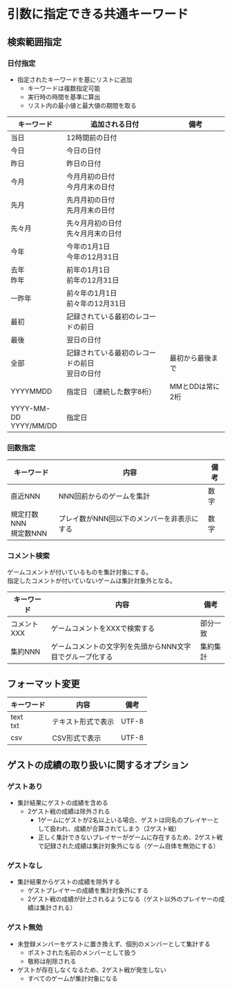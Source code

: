 # 引数に指定できる共通キーワード

## 検索範囲指定

### 日付指定
- 指定されたキーワードを基にリストに追加
  - キーワードは複数指定可能
  - 実行時の時間を基準に算出
  - リスト内の最小値と最大値の期間を取る

|         キーワード         |                   追加される日付                   |       備考       |
| -------------------------- | -------------------------------------------------- | ---------------- |
| 当日                       | 12時間前の日付                                     |                  |
| 今日                       | 今日の日付                                         |                  |
| 昨日                       | 昨日の日付                                         |                  |
| 今月                       | 今月月初の日付<br />今月月末の日付                 |                  |
| 先月                       | 先月月初の日付<br />先月月末の日付                 |                  |
| 先々月                     | 先々月月初の日付<br />先々月月末の日付             |                  |
| 今年                       | 今年の1月1日<br />今年の12月31日                   |                  |
| 去年<br />昨年             | 前年の1月1日<br />前年の12月31日                   |                  |
| 一昨年                     | 前々年の1月1日<br />前々年の12月31日               |                  |
| 最初                       | 記録されている最初のレコードの前日                 |                  |
| 最後                       | 翌日の日付                                         |                  |
| 全部                       | 記録されている最初のレコードの前日<br />翌日の日付 | 最初から最後まで |
| YYYYMMDD                   | 指定日 （連続した数字8桁）                         | MMとDDは常に2桁  |
| YYYY-MM-DD<br />YYYY/MM/DD | 指定日                                             |                  |

### 回数指定
|         キーワード         |                    内容                     | 備考 |
| -------------------------- | ------------------------------------------- | ---- |
| 直近NNN                    | NNN回前からのゲームを集計                   | 数字 |
| 規定打数NNN<br />規定数NNN | プレイ数がNNN回以下のメンバーを非表示にする | 数字 |

### コメント検索
ゲームコメントが付いているものを集計対象にする。<br />
指定したコメントが付いていないゲームは集計対象外となる。

| キーワード  |                           内容                            |   備考   |
| ----------- | --------------------------------------------------------- | -------- |
| コメントXXX | ゲームコメントをXXXで検索する                             | 部分一致 |
| 集約NNN     | ゲームコメントの文字列を先頭からNNN文字目でグループ化する | 集約集計 |

## フォーマット変更
|  キーワード   |        内容        | 備考  |
| ------------- | ------------------ | ----- |
| text<br />txt | テキスト形式で表示 | UTF-8 |
| csv           | CSV形式で表示      | UTF-8 |


## ゲストの成績の取り扱いに関するオプション
### ゲストあり
- 集計結果にゲストの成績を含める
  - 2ゲスト戦の成績は除外される
    - 1ゲームにゲストが2名以上いる場合、ゲストは同名のプレイヤーとして扱われ、成績が合算されてしまう（2ゲスト戦）
    - 正しく集計できないプレイヤーがゲームに存在するため、2ゲスト戦で記録された成績は集計対象外になる（ゲーム自体を無効にする）

### ゲストなし
- 集計結果からゲストの成績を除外する
  - ゲストプレイヤーの成績を集計対象外にする
  - 2ゲスト戦の成績が計上されるようになる（ゲスト以外のプレイヤーの成績は集計される）

### ゲスト無効
- 未登録メンバーをゲストに置き換えず、個別のメンバーとして集計する
  - ポストされた名前のメンバーとして扱う
  - 敬称は削除される
- ゲストが存在しなくなるため、2ゲスト戦が発生しない
  - すべてのゲームが集計対象になる

